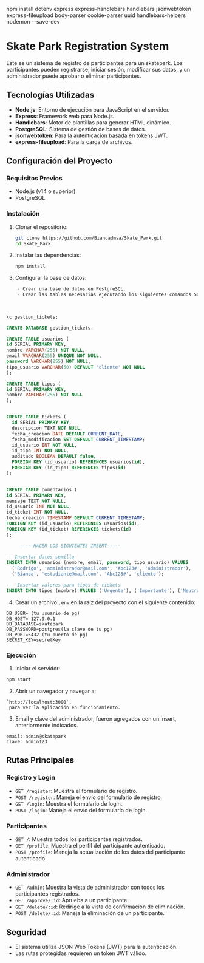 
npm install dotenv express express-handlebars handlebars jsonwebtoken express-fileupload body-parser cookie-parser uuid handlebars-helpers nodemon --save-dev

# Skate Park Registration System

Este es un sistema de registro de participantes para un skatepark. Los participantes pueden registrarse, iniciar sesión, modificar sus datos, y un administrador puede aprobar o eliminar participantes.

## Tecnologías Utilizadas

- **Node.js**: Entorno de ejecución para JavaScript en el servidor.
- **Express**: Framework web para Node.js.
- **Handlebars**: Motor de plantillas para generar HTML dinámico.
- **PostgreSQL**: Sistema de gestión de bases de datos.
- **jsonwebtoken**: Para la autenticación basada en tokens JWT.
- **express-fileupload**: Para la carga de archivos.

## Configuración del Proyecto

### Requisitos Previos

- Node.js (v14 o superior)
- PostgreSQL

### Instalación

1. Clonar el repositorio:

    ```bash
    git clone https://github.com/Biancadmsa/Skate_Park.git
    cd Skate_Park
    ```

2. Instalar las dependencias:

    ```bash
    npm install
    ```

3. Configurar la base de datos:

```sql
    - Crear una base de datos en PostgreSQL.
    - Crear las tablas necesarias ejecutando los siguientes comandos SQL:

     
      
\c gestion_tickets;

CREATE DATABASE gestion_tickets;

CREATE TABLE usuarios (
id SERIAL PRIMARY KEY,
nombre VARCHAR(255) NOT NULL,
email VARCHAR(255) UNIQUE NOT NULL,
password VARCHAR(255) NOT NULL,
tipo_usuario VARCHAR(50) DEFAULT 'cliente' NOT NULL
);

CREATE TABLE tipos (
id SERIAL PRIMARY KEY,
nombre VARCHAR(255) NOT NULL
);


CREATE TABLE tickets (
  id SERIAL PRIMARY KEY,
  descripcion TEXT NOT NULL,
  fecha_creacion DATE DEFAULT CURRENT_DATE,
  fecha_modificacion SET DEFAULT CURRENT_TIMESTAMP;
  id_usuario INT NOT NULL,
  id_tipo INT NOT NULL,
  auditado BOOLEAN DEFAULT false,
  FOREIGN KEY (id_usuario) REFERENCES usuarios(id),
  FOREIGN KEY (id_tipo) REFERENCES tipos(id)
);


CREATE TABLE comentarios (
id SERIAL PRIMARY KEY,
mensaje TEXT NOT NULL,
id_usuario INT NOT NULL,
id_ticket INT NOT NULL,
fecha_creacion TIMESTAMP DEFAULT CURRENT_TIMESTAMP;
FOREIGN KEY (id_usuario) REFERENCES usuarios(id),
FOREIGN KEY (id_ticket) REFERENCES tickets(id)
);

     -----HACER LOS SIGUIENTES INSERT-----
     
-- Insertar datos semilla
INSERT INTO usuarios (nombre, email, password, tipo_usuario) VALUES
  ('Rodrigo', 'administrador@mail.com', 'Abc123#', 'administrador'), 
  ('Bianca', 'estudiante@mail.com', 'Abc123#', 'cliente');

--  Insertar valores para tipos de tickets
INSERT INTO tipos (nombre) VALUES ('Urgente'), ('Importante'), ('Neutro');


 ```

4. Crear un archivo  `.env` en la raíz del proyecto con el siguiente contenido:

  ```
DB_USER= (tu usuario de pg)
DB_HOST= 127.0.0.1
DB_DATABASE=skatepark
DB_PASSWORD=postgres(la clave de tu pg)
DB_PORT=5432 (tu puerto de pg)
SECRET_KEY=secretKey

```
   
### Ejecución

1. Iniciar el servidor:

```bash
npm start
```

2. Abrir un navegador y navegar a:
 ```
 `http://localhost:3000`, 
  para ver la aplicación en funcionamiento.

 ```

3. Email y clave del administrador, fueron agregados con un insert, anteriormente indicados.
```
email: admin@skatepark
clave: admin123
```

## Rutas Principales

### Registro y Login

- `GET /register`: Muestra el formulario de registro.
- `POST /register`: Maneja el envío del formulario de registro.
- `GET /login`: Muestra el formulario de login.
- `POST /login`: Maneja el envío del formulario de login.

### Participantes

- `GET /`: Muestra todos los participantes registrados.
- `GET /profile`: Muestra el perfil del participante autenticado.
- `POST /profile`: Maneja la actualización de los datos del participante autenticado.

### Administrador

- `GET /admin`: Muestra la vista de administrador con todos los participantes registrados.
- `GET /approve/:id`: Aprueba a un participante.
- `GET /delete/:id`: Redirige a la vista de confirmación de eliminación.
- `POST /delete/:id`: Maneja la eliminación de un participante.

## Seguridad

- El sistema utiliza JSON Web Tokens (JWT) para la autenticación.
- Las rutas protegidas requieren un token JWT válido.
